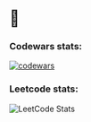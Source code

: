 # 👋


### Codewars stats:
[![codewars](https://www.codewars.com/users/rosettel_s21/badges/large)](https://www.codewars.com/users/rosettel_s21)
### Leetcode stats:
![LeetCode Stats](https://leetcard.jacoblin.cool/rosettel_s21?theme=dark&font=ABeeZee)
